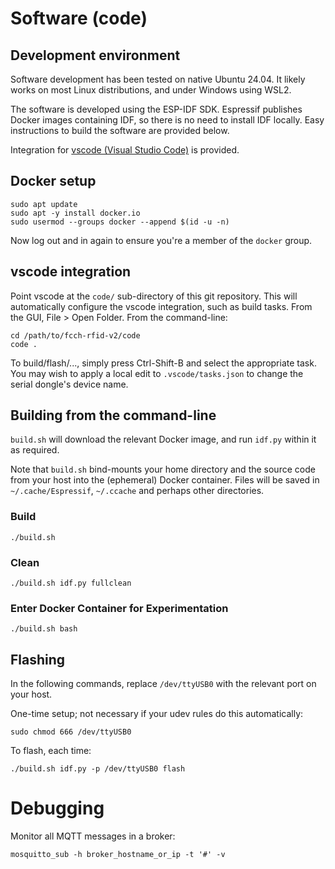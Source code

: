 # Software (code)

## Development environment

Software development has been tested on native Ubuntu 24.04. It likely works on
most Linux distributions, and under Windows using WSL2.

The software is developed using the ESP-IDF SDK. Espressif publishes Docker
images containing IDF, so there is no need to install IDF locally. Easy
instructions to build the software are provided below.

Integration for [vscode (Visual Studio Code)](https://code.visualstudio.com/)
is provided.

## Docker setup

```shell
sudo apt update
sudo apt -y install docker.io
sudo usermod --groups docker --append $(id -u -n)
```

Now log out and in again to ensure you're a member of the `docker` group.

## vscode integration

Point vscode at the `code/` sub-directory of this git repository. This will
automatically configure the vscode integration, such as build tasks. From the
GUI, File > Open Folder. From the command-line:

```shell
cd /path/to/fcch-rfid-v2/code
code .
```

To build/flash/..., simply press Ctrl-Shift-B and select the appropriate task.
You may wish to apply a local edit to `.vscode/tasks.json` to change the serial
dongle's device name.

## Building from the command-line

`build.sh` will download the relevant Docker image, and run `idf.py` within it
as required.

Note that `build.sh` bind-mounts your home directory and the source code from
your host into the (ephemeral) Docker container. Files will be saved in
`~/.cache/Espressif`, `~/.ccache` and perhaps other directories.

### Build

```shell
./build.sh
```

### Clean

```shell
./build.sh idf.py fullclean
```

### Enter Docker Container for Experimentation

```shell
./build.sh bash
```

## Flashing

In the following commands, replace `/dev/ttyUSB0` with the relevant port on
your host.

One-time setup; not necessary if your udev rules do this automatically:

```shell
sudo chmod 666 /dev/ttyUSB0
```

To flash, each time:

```shell
./build.sh idf.py -p /dev/ttyUSB0 flash
```

# Debugging

Monitor all MQTT messages in a broker:

```shell
mosquitto_sub -h broker_hostname_or_ip -t '#' -v
```
